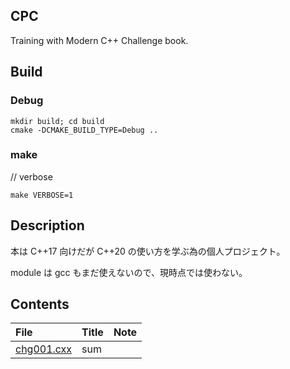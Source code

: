 ## CPC

Training with Modern C++ Challenge book.

## Build

### Debug
```shell
mkdir build; cd build
cmake -DCMAKE_BUILD_TYPE=Debug ..
```

### make

// verbose 
```shell
make VERBOSE=1
```


## Description

本は C++17 向けだが C++20 の使い方を学ぶ為の個人プロジェクト。

module は gcc もまだ使えないので、現時点では使わない。

## Contents

| File | Title | Note |
:---|:---|:---
|[chg001.cxx](chg001.cxx)|sum|

